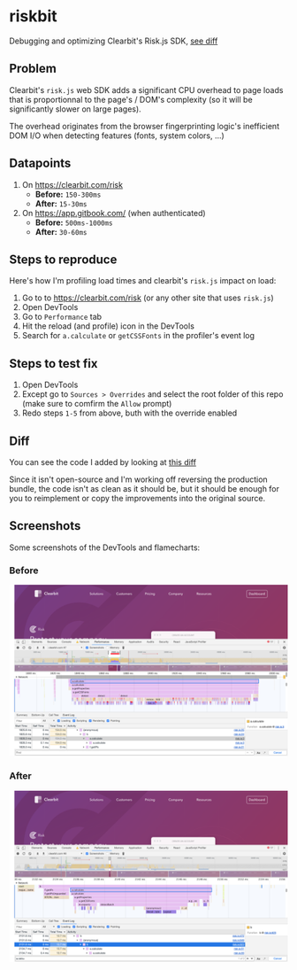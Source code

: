 # riskbit

Debugging and optimizing Clearbit's Risk.js SDK, [see diff](https://github.com/AaronO/riskbit/compare/502ad85b277569dbf1990475ba7d752ae1f8cdfc...master#diff-e28b2440ab6163cd2335eb168e07d61c)

## Problem

Clearbit's `risk.js` web SDK adds a significant CPU overhead to page loads that is proportionnal to the page's / DOM's complexity (so it will be significantly slower on large pages).

The overhead originates from the browser fingerprinting logic's inefficient DOM I/O when detecting features (fonts, system colors, ...)

## Datapoints

1. On https://clearbit.com/risk
    * **Before:** `150-300ms`
    * **After:** `15-30ms`
2. On https://app.gitbook.com/ (when authenticated)
    * **Before:** `500ms-1000ms`
    * **After:** `30-60ms`

## Steps to reproduce

Here's how I'm profiling load times and clearbit's `risk.js` impact on load:

1. Go to to https://clearbit.com/risk (or any other site that uses `risk.js`)
2. Open DevTools
3. Go to `Performance` tab
4. Hit the reload (and profile) icon in the DevTools
5. Search for `a.calculate` or `getCSSFonts` in the profiler's event log

## Steps to test fix

1. Open DevTools
2. Except go to `Sources > Overrides` and select the root folder of this repo (make sure to comfirm the `Allow` prompt)
3. Redo steps `1-5` from above, buth with the override enabled

## Diff

You can see the code I added by looking at [this diff](https://github.com/AaronO/riskbit/compare/502ad85b277569dbf1990475ba7d752ae1f8cdfc...master#diff-e28b2440ab6163cd2335eb168e07d61c)

Since it isn't open-source and I'm working off reversing the production bundle, the code isn't as clean as it should be, but it should be enough for you to reimplement or copy the improvements into the original source.

## Screenshots

Some screenshots of the DevTools and flamecharts:

### Before

![Before](/screenshots/clearbit_before.png)

### After

![After](/screenshots/clearbit_after.png)
